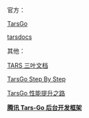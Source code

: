 官方：

[TarsGo](https://github.com/TarsCloud/TarsGo)

[tarsdocs](https://tarscloud.gitbook.io/tarsdocs/)



其他：

[TARS 三叶文档](https://logtous.github.io/TarsDocs/installation/)

[TarsGo Step By Step](https://zhangyuyu.github.io/tarsgo-step-by-step/)

[TarsGo 性能提升之路](https://blog.csdn.net/RA681t58CJxsgCkJ31/article/details/85271518)

[**腾讯 Tars-Go 后台开发框架**](https://cloud.tencent.com/developer/inventory/2481)